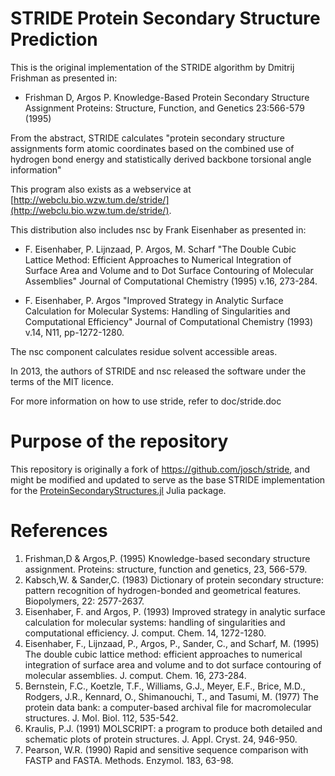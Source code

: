 # STRIDE Protein Secondary Structure Prediction

This is the original implementation of the STRIDE algorithm by Dmitrij Frishman
as presented in:

 - Frishman D, Argos P. Knowledge-Based Protein Secondary Structure Assignment
   Proteins: Structure, Function, and Genetics 23:566-579 (1995)

From the abstract, STRIDE calculates "protein secondary structure assignments
form atomic coordinates based on the combined use of hydrogen bond energy and
statistically derived backbone torsional angle information"

This program also exists as a webservice at [http://webclu.bio.wzw.tum.de/stride/](http://webclu.bio.wzw.tum.de/stride/).

This distribution also includes nsc by Frank Eisenhaber as presented in:

 - F. Eisenhaber, P. Lijnzaad, P. Argos, M. Scharf "The Double Cubic Lattice Method: Efficient Approaches to Numerical Integration of Surface Area and Volume and to Dot Surface Contouring of Molecular Assemblies" Journal of Computational Chemistry (1995) v.16, 273-284.

 - F. Eisenhaber, P. Argos "Improved Strategy in Analytic Surface Calculation for Molecular Systems: Handling of Singularities and Computational Efficiency" Journal of Computational Chemistry (1993) v.14, N11, pp-1272-1280.

The nsc component calculates residue solvent accessible areas.

In 2013, the authors of STRIDE and nsc released the software under the terms of
the MIT licence.

For more information on how to use stride, refer to doc/stride.doc 

# Purpose of the repository

This repository is originally a fork of https://github.com/josch/stride, and might
be modified and updated to serve as the base STRIDE implementation for the 
[ProteinSecondaryStructures.jl](https://github.com/m3g/ProteinSecondaryStructures.jl) Julia package.

# References

1.  Frishman,D	& Argos,P. (1995) Knowledge-based secondary structure assignment.  Proteins:  structure,	function and genetics, 23,   566-579.
2.  Kabsch,W. & Sander,C. (1983)  Dictionary  of  protein  secondary structure:	   pattern   recognition   of	hydrogen-bonded	  and geometrical features. Biopolymers,	22: 2577-2637.
3.  Eisenhaber,  F.  and  Argos,  P.  (1993)  Improved	 strategy  in analytic  surface calculation for molecular systems: handling of singularities and computational efficiency. J. comput. Chem. 14, 1272-1280.
4.  Eisenhaber, F., Lijnzaad, P., Argos, P., Sander, C., and Scharf, M.	 (1995)	The double cubic lattice method: efficient approaches to	numerical integration of surface area and volume and  to  dot surface contouring	of molecular assemblies. J. comput. Chem. 16, 273-284.
5.  Bernstein,	F.C., Koetzle, T.F.,  Williams,	 G.J.,	Meyer,	E.F., Brice,  M.D.,  Rodgers,  J.R., Kennard, O., Shimanouchi, T., and Tasumi, M.	 (1977)	 The  protein  data  bank:  a  computer-based archival  file for	macromolecular structures. J. Mol. Biol. 112, 535-542.
6.  Kraulis, P.J.  (1991)  MOLSCRIPT:	a  program  to	produce	 both detailed  and  schematic  plots  of protein structures. J.	Appl.  Cryst. 24,	946-950.
7.  Pearson, W.R. (1990) Rapid	 and  sensitive	 sequence  comparison with FASTP	and FASTA. Methods. Enzymol. 183, 63-98.


